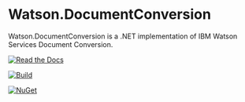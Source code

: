 # Watson.DocumentConversion
Watson.DocumentConversion is a .NET implementation of IBM Watson Services Document Conversion.

[![Read the Docs](https://readthedocs.org/projects/watsonnet/badge/?version=latest)](http://watsonnet.readthedocs.org/en/latest/)

[![Build](https://img.shields.io/appveyor/ci/damiendennehy/watson-DocumentConversion.svg)](https://ci.appveyor.com/project/DamienDennehy/watson-DocumentConversion)

[![NuGet](https://img.shields.io/nuget/vpre/Watson.DocumentConversion.svg)](https://www.nuget.org/packages/Watson.DocumentConversion/)
